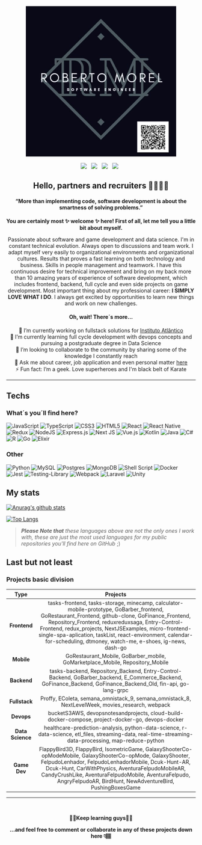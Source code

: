 <div align="center">
<img src="https://raw.githubusercontent.com/robertomorel/assets/master/icon.jpeg" alt="Morel, Roberto's header" width="400"/>
</div>

<p align="center">
<a href="https://www.facebook.com/techfortaleza"><img height="30" src="https://github.com/stephenajulu/stephenajulu/blob/master/images/icons/facebook-square-brands.svg"></a>&nbsp;&nbsp;
<a href="https://www.instagram.com/roberto.morel/"><img height="30" src="https://github.com/stephenajulu/stephenajulu/blob/master/images/icons/instagram-square-brands.svg"></a>&nbsp;&nbsp;
<a href="https://www.linkedin.com/in/roberto-morel-6b9065193/"><img height="30" src="https://github.com/stephenajulu/stephenajulu/blob/master/images/icons/linkedin-brands.svg"></a>&nbsp;&nbsp;
<a href="https://github.com/robertomorel/"><img height="30" src="https://github.com/stephenajulu/stephenajulu/blob/master/images/icons/github-square-brands.svg"></a>&nbsp;&nbsp;
</p>

<h2 align="center">
  Hello, partners and recruiters 👋👋👋👋
</h2>

<h4 align="center">
  “More than implementing code, software development is about the smartness of solving problems.”
</h4>

<b>
  <p align="center">
    You are certainly most ✨ welcome ✨ here!
    First of all, let me tell you a little bit about myself.
  </p>
</b>

<p align="center">
  Passionate about software and game development and data science.
  I'm in constant technical evolution. Always open to discussions and team work. 
  I adapt myself very easily to organizational environments and organizational cultures. Results that proves a fast learning on both technology and business. 
  Skills in people management and teamwork. 
  I have this continuous desire for technical improvement and bring on my back more than 10 amazing years of experience of software development, which includes frontend, backend, full cycle and even side projects on game development. 
  Most important thing about my professional career: <b>I SIMPLY LOVE WHAT I DO</b>. 
  I always get excited by opportunities to learn new things and work on new challenges. 
</p>

<h4 align="center">
  Oh, wait! There´s more...
</h4>

<p align="center">
  🔭 I’m currently working on fullstack solutions for <a href="http://atlantico.com.br/">Instituto Atlântico</a></br>
  🌱 I’m currently learning full cycle development with devops concepts and pursuing a postgraduate degree in Data Science</br>
  🤔 I’m looking to collaborate to the community by sharing some of the knowledge I constantly reach</br>
  💬 Ask me about career, job application and even personal matter <a href="https://www.linkedin.com/in/roberto-morel-6b9065193/">here</a></br>
  ⚡ Fun fact: I’m a geek. Love superheroes and I'm black belt of Karate
</P>  

<hr>

## Techs

### What´s you´ll find here? 

<p float="left">
  <img alt="JavaScript" src="https://img.shields.io/badge/javascript%20-%23323330.svg?&style=for-the-badge&logo=javascript&logoColor=%23F7DF1E"/>
  <img alt="TypeScript" src="https://img.shields.io/badge/typescript%20-%23007ACC.svg?&style=for-the-badge&logo=typescript&logoColor=white"/>
  <img alt="CSS3" src="https://img.shields.io/badge/css3%20-%231572B6.svg?&style=for-the-badge&logo=css3&logoColor=white"/>
  <img alt="HTML5" src="https://img.shields.io/badge/html5%20-%23E34F26.svg?&style=for-the-badge&logo=html5&logoColor=white"/>
  <img alt="React" src="https://img.shields.io/badge/react%20-%2320232a.svg?&style=for-the-badge&logo=react&logoColor=%2361DAFB"/>
  <img alt="React Native" src="https://img.shields.io/badge/react_native%20-%2320232a.svg?&style=for-the-badge&logo=react&logoColor=%2361DAFB"/>
  <img alt="Redux" src="https://img.shields.io/badge/redux%20-%23593d88.svg?&style=for-the-badge&logo=redux&logoColor=white"/>
  <img alt="NodeJS" src="https://img.shields.io/badge/node.js%20-%2343853D.svg?&style=for-the-badge&logo=node.js&logoColor=white"/>
  <img alt="Express.js" src="https://img.shields.io/badge/express.js%20-%23404d59.svg?&style=for-the-badge"/>
  <img alt="Next JS" src="https://img.shields.io/badge/next%20js%20-%23000000.svg?&style=for-the-badge&logo=next.js&logoColor=white"/>
  <img alt="Vue.js" src="https://img.shields.io/badge/vuejs%20-%2335495e.svg?&style=for-the-badge&logo=vue.js&logoColor=%234FC08D"/>
  <img alt="Kotlin" src="https://img.shields.io/badge/kotlin-%230095D5.svg?&style=for-the-badge&logo=kotlin&logoColor=white"/>
  <img alt="Java" src="https://img.shields.io/badge/java-%23ED8B00.svg?&style=for-the-badge&logo=java&logoColor=white"/>
  <img alt="C#" src="https://img.shields.io/badge/c%23%20-%23239120.svg?&style=for-the-badge&logo=c-sharp&logoColor=white"/>
  <img alt="R" src="https://img.shields.io/badge/r-%23276DC3.svg?&style=for-the-badge&logo=r&logoColor=white"/>
  <img alt="Go" src="https://img.shields.io/badge/go-%2300ADD8.svg?&style=for-the-badge&logo=go&logoColor=white"/>
  <img alt="Elixir" src="https://img.shields.io/badge/elixir-%234B275F.svg?&style=for-the-badge&logo=elixir&logoColor=white"/>
</p>

### Other

<p float="left">
  <img alt="Python" src="https://img.shields.io/badge/python%20-%2314354C.svg?&style=for-the-badge&logo=python&logoColor=white"/>
  <img alt="MySQL" src="https://img.shields.io/badge/mysql-%2300f.svg?&style=for-the-badge&logo=mysql&logoColor=white"/>
  <img alt="Postgres" src ="https://img.shields.io/badge/postgres-%23316192.svg?&style=for-the-badge&logo=postgresql&logoColor=white"/>
  <img alt="MongoDB" src ="https://img.shields.io/badge/MongoDB-%234ea94b.svg?&style=for-the-badge&logo=mongodb&logoColor=white"/>
  <img alt="Shell Script" src="https://img.shields.io/badge/shell_script%20-%23121011.svg?&style=for-the-badge&logo=gnu-bash&logoColor=white"/>
  <img alt="Docker" src="https://img.shields.io/badge/docker%20-%230db7ed.svg?&style=for-the-badge&logo=docker&logoColor=white"/>
  <img alt="Jest" src="https://img.shields.io/badge/-jest-%23C21325?&style=for-the-badge&logo=jest&logoColor=white"/>
  <img alt="Testing-Library" src="https://img.shields.io/badge/-Testing%20Library-%23E33332?&style=for-the-badge&logo=testing-library&logoColor=white"/>
  <img alt="Webpack" src="https://img.shields.io/badge/webpack%20-%238DD6F9.svg?&style=for-the-badge&logo=webpack&logoColor=black" />
  <img alt="Laravel" src="https://img.shields.io/badge/laravel%20-%23FF2D20.svg?&style=for-the-badge&logo=laravel&logoColor=white"/>
  <img alt="Unity" src="https://img.shields.io/badge/unity%20-%23000000.svg?&style=for-the-badge&logo=unity&logoColor=white"/>
</p>

## My stats

[![Anurag's github stats](https://github-readme-stats.vercel.app/api?username=robertomorel&show_icons=true&theme=buefy)](https://github.com/anuraghazra/github-readme-stats)

[![Top Langs](https://github-readme-stats.vercel.app/api/top-langs/?username=robertomorel&layout=compact)](https://github.com/anuraghazra/github-readme-stats)

> _**Please Note that**_ *these languages above are not the only ones I work with, these are just the most used languages for my public repositories you'll find here on GitHub* ;)

## Last but not least

### Projects basic division

|     **Type**     |         **Projects**          |
|:----------------:|:-----------------------------:|
| **Frontend**     | tasks-frontend, tasks-storage, minecamp, calculator-mobile-prototype, GoBarber_frontend, GoRestaurant_Frontend, github-clone, GoFinance_Frontend, Repository_Frontend, reduxreduxsaga, Entry-Control-Frontend, redux_projects, NextJSExamples, micro-frontend-single-spa-aplication, taskList, react-environment, calendar-for-scheduling, dtmoney, watch-me, e-shoes, ig-news, dash-go |
| **Mobile**       | GoRestaurant_Mobile, GoBarber_mobile, GoMarketplace_Mobile, Repository_Mobile |
| **Backend**      | tasks-backend, Repository_Backend, Entry-Control-Backend, GoBarber_backend, E_Commerce_Backend, GoFinance_Backend, GoFinance_Backend_Old, fin-api, go-lang-grpc | degreecertificate
| **Fullstack**    | Proffy, EColeta, semana_omnistack_9, semana_omnistack_8, NextLevelWeek, movies_research, webpack |
| **Devops**       | bucketS3AWS, devopsnotesandprojects, cloud-build-docker-compose, project-docker-go, devops-docker |
| **Data Science** | healthcare-prediction-analysis, python-data-science, r-data-science, etl_files, streaming-data, real-time-streaming-data-processing, map-reduce-python | data-mining-and-predictive-analysis-with-python
| **Game Dev**     | FlappyBird3D, FlappyBird, IsometricGame, GalaxyShooterCo-opModeMobile, GalaxyShooterCo-opMode, GalaxyShooter, FelpudoLenhador, FelpudoLenhadorMobile, Dcuk-Hunt-AR, Dcuk-Hunt, CarWithPhysics, AventuraFelpudoMobileAR, CandyCrushLike, AventuraFelpudoMobile, AventuraFelpudo, AngryFelpudoAR, BirdHunt, NewAdventureBird, PushingBoxesGame |

<hr>
</br>

<b>
  <p align="center">
    ✍🏻Keep learning guys✍🏻
  </p>
  <p align="center">
    ...and feel free to comment or collaborate in any of these projects down here 👇🏽 
  </p>
</b>


